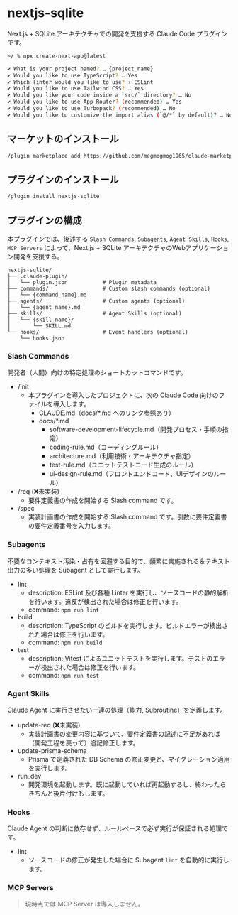 # nextjs-sqlite

Next.js + SQLite アーキテクチャでの開発を支援する Claude Code プラグインです。

```bash
~/ % npx create-next-app@latest

✔ What is your project named? … {project_name}
✔ Would you like to use TypeScript? … Yes
✔ Which linter would you like to use? › ESLint
✔ Would you like to use Tailwind CSS? … Yes
✔ Would you like your code inside a `src/` directory? … No
✔ Would you like to use App Router? (recommended) … Yes
✔ Would you like to use Turbopack? (recommended) … No
✔ Would you like to customize the import alias (`@/*` by default)? … No
```

## マーケットのインストール

```bash
/plugin marketplace add https://github.com/megmogmog1965/claude-marketplace
```

## プラグインのインストール

```bash
/plugin install nextjs-sqlite
```

## プラグインの構成

本プラグインでは、後述する `Slash Commands`, `Subagents`, `Agent Skills`, `Hooks`, `MCP Servers` によって、Next.js + SQLite アーキテクチャのWebアプリケーション開発を支援する。

```
nextjs-sqlite/
├── .claude-plugin/
│   └── plugin.json           # Plugin metadata
├── commands/                 # Custom slash commands (optional)
│   └── {command_name}.md
├── agents/                   # Custom agents (optional)
│   └── {agent_name}.md
├── skills/                   # Agent Skills (optional)
│   └── {skill_name}/
│       └── SKILL.md
└── hooks/                    # Event handlers (optional)
    └── hooks.json
```

### Slash Commands

開発者（人間）向けの特定処理のショートカットコマンドです。

- /init
    - 本プラグインを導入したプロジェクトに、次の Claude Code 向けのファイルを導入します。
        - CLAUDE.md（docs/*.md へのリンク参照あり）
        - docs/*.md
            - software-development-lifecycle.md（開発プロセス・手順の指定）
            - coding-rule.md（コーディングルール）
            - architecture.md（利用技術・アーキテクチャ指定）
            - test-rule.md（ユニットテストコード生成のルール）
            - ui-design-rule.md（フロントエンドコード、UIデザインのルール）
- /req (❌️未実装)
    - 要件定義書の作成を開始する Slash command です。
- /spec
    - 実装計画書の作成を開始する Slash command です。引数に要件定義書の要件定義番号を入力します。

### Subagents

不要なコンテキスト汚染・占有を回避する目的で、頻繁に実施される＆テキスト出力の多い処理を Subagent として実行します。

- lint
    - description: ESLint 及び各種 Linter を実行し、ソースコードの静的解析を行います。違反が検出された場合は修正を行います。
    - command: `npm run lint`
- build
    - description: TypeScript のビルドを実行します。ビルドエラーが検出された場合は修正を行います。
    - command: `npm run build`
- test
    - description: Vitest によるユニットテストを実行します。テストのエラーが検出された場合は修正を行います。
    - command: `npm run test`

### Agent Skills

Claude Agent に実行させたい一連の処理（能力, Subroutine）を定義します。

- update-req (❌️未実装)
    - 実装計画書の変更内容に基づいて、要件定義書の記述に不足があれば（開発工程を戻って）追記修正します。
- update-prisma-schema
    - Prisma で定義された DB Schema の修正変更と、マイグレーション適用を実行します。
- run_dev
    - 開発環境を起動します。既に起動していれば再起動するし、終わったらきちんと後片付けもします。

### Hooks

Claude Agent の判断に依存せず、ルールベースで必ず実行が保証される処理です。

- lint
    - ソースコードの修正が発生した場合に Subagent `lint` を自動的に実行します。

### MCP Servers

> 現時点では MCP Server は導入しません。
